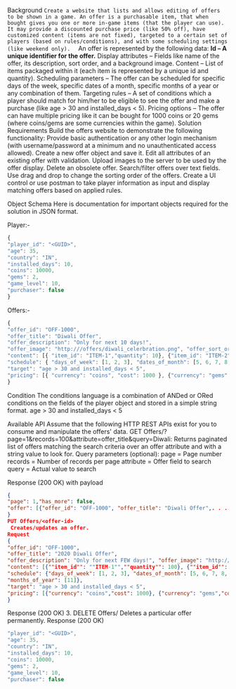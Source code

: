 Background
`Create a website that lists and allows editing of offers to be shown in a game. An offer is a purchasable item, that when bought gives you one or more in-game items (that the player can use). It may provide a discounted purchase price (like 50% off), have customized content (items are not fixed), targeted to a certain set of players (based on rules/conditions), and with some scheduling settings (like weekend only). 
`
An offer is represented by the following data:
**Id – A unique identifier for the offer.**
Display attributes – Fields like name of the offer, its description, sort order, and a background image.
Content – List of items packaged within it (each item is represented by a unique id and quantity).
Scheduling parameters – The offer can be scheduled for specific days of the week, specific dates of a month, specific months of a year or any combination of them.
Targeting rules – A set of conditions which a player should match for him/her to be eligible to see the offer and make a purchase (like age > 30 and installed_days < 5).
Pricing options – The offer can have multiple pricing like it can be bought for 1000 coins or 20 gems (where coins/gems are some currencies within the game).
Solution Requirements
Build the offers website to demonstrate the following functionality:
Provide basic authentication or any other login mechanism (with username/password at a minimum and no unauthenticated access allowed).
Create a new offer object and save it.
Edit all attributes of an existing offer with validation.
Upload images to the server to be used by the offer display.
Delete an obsolete offer.
Search/filter offers over text fields.
Use drag and drop to change the sorting order of the offers.
Create a UI control or use postman to take player information as input and display matching offers based on applied rules.



Object Schema
Here is documentation for important objects required for the solution in JSON format. 

Player:- 
```javascript
{
"player_id": "<GUID>",
"age": 35,
"country": "IN", 
"installed_days": 10, 
"coins": 10000, 
"gems": 2, 
"game_level": 10, 
"purchaser": false
} 

```
Offers:-
 ```javascript
 {
"offer_id": "OFF-1000", 
"offer_title": "Diwali Offer", 
"offer_description": "Only for next 10 days!", 
"offer_image": "http:///offers/diwali_celerbration.png", "offer_sort_order": 100, 
"content": [{ "item_id": "ITEM-1","quantity": 10}, {"item_id": "ITEM-2", "quantity": 1}], 
"schedule": { "days_of_week": [1, 2, 3], "dates_of_month": [5, 6, 7, 8, 9, 10, 11, 12, 13, 14], "months_of_year": [11]}, 
"target": "age > 30 and installed_days < 5", 
"pricing": [{ "currency": "coins", "cost": 1000 }, {"currency": "gems", "cost": 20} ] 
} 
 ```

Condition The conditions language is a combination of ANDed or ORed conditions on the fields of the player object and stored in a simple string format. age > 30 and installed_days < 5




Available API
Assume that the following HTTP REST APIs exist for you to consume and manipulate the offers' data.
GET Offers/?page=1&records=100&attribute=offer_title&query=Diwali: Returns paginated list of offers matching the search criteria over an offer attribute and with a string value to look for. 
Query parameters (optional): 
page = Page number 
records = Number of records per page 
attribute = Offer field to search 
query = Actual value to search 

Response (200 OK) with payload 
```json
{
"page": 1,"has_more": false, 
"offer": [{"offer_id": "OFF-1000", "offer_title": "Diwali Offer",. . .. . .}, {"offer_id": "OFF-2000", "offer_title": "New Year Offer",. . .. . .},. . .]
}
PUT Offers/<offer-id>
 Creates/updates an offer. 
Request 
{
"offer_id": "OFF-1000",
"offer_title": "2020 Diwali Offer", 
"offer_description": "Only for next FEW days!", "offer_image": "http:///offers/diwali_celerbration.png", "offer_sort_order": 100, 
"content": [{""item_id"": ""ITEM-1"",""quantity"": 100}, {""item_id"": ""ITEM-2"",""quantity"": 10}], 
"schedule": {"days_of_week": [1, 2, 3], "dates_of_month": [5, 6, 7, 8, 9, 10, 11, 12, 13, 14],
"months_of_year": [11]}, 
"target": "age > 30 and installed_days < 5", 
"pricing": [{"currency": "coins","cost": 1000}, {"currency": "gems","cost": 20}]
} 
```
Response (200 OK) 
3. DELETE Offers/ 
Deletes a particular offer permanently. Response (200 OK)

                             
```javascript
"player_id": "<GUID>",
"age": 35,
"country": "IN", 
"installed_days": 10, 
"coins": 10000, 
"gems": 2, 
"game_level": 10, 
"purchaser": false
```